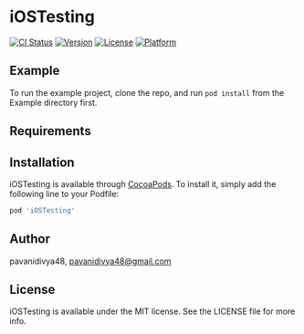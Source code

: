 # iOSTesting

[![CI Status](https://img.shields.io/travis/pavanidivya48/iOSTesting.svg?style=flat)](https://travis-ci.org/pavanidivya48/iOSTesting)
[![Version](https://img.shields.io/cocoapods/v/iOSTesting.svg?style=flat)](https://cocoapods.org/pods/iOSTesting)
[![License](https://img.shields.io/cocoapods/l/iOSTesting.svg?style=flat)](https://cocoapods.org/pods/iOSTesting)
[![Platform](https://img.shields.io/cocoapods/p/iOSTesting.svg?style=flat)](https://cocoapods.org/pods/iOSTesting)

## Example

To run the example project, clone the repo, and run `pod install` from the Example directory first.

## Requirements

## Installation

iOSTesting is available through [CocoaPods](https://cocoapods.org). To install
it, simply add the following line to your Podfile:

```ruby
pod 'iOSTesting'
```

## Author

pavanidivya48, pavanidivya48@gmail.com

## License

iOSTesting is available under the MIT license. See the LICENSE file for more info.
